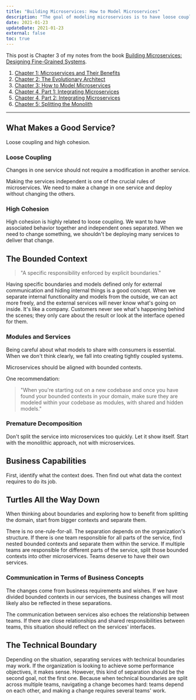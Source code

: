```yaml
---
title: "Building Microservices: How to Model Microservices"
description: "The goal of modeling microservices is to have loose coupling and high cohesion. Don't directly go with microservices. Start monolithic and evolve to microservice."
date: 2021-01-23
updateDate: 2021-01-23
external: false
toc: true
---
```


This post is Chapter 3 of my notes from the book [Building Microservices: Designing Fine-Grained Systems](https://samnewman.io/books/building_microservices/).

1. [Chapter 1: Microservices and Their Benefits](/books/microservices-and-their-benefits/)
2. [Chapter 2: The Evolutionary Architect](/books/the-evolutionary-architect/)
3. [Chapter 3: How to Model Microservices](/books/how-to-model-microservices/)
4. [Chapter 4, Part 1: Integrating Microservices](/books/integrating-microservices-part-1/)
5. [Chapter 4, Part 2: Integrating Microservices](/books/integrating-microservices-part-2/)
6. [Chapter 5: Splitting the Monolith](/books/splitting-the-monolith/)

---

## What Makes a Good Service?

Loose coupling and high cohesion.

### Loose Coupling

Changes in one service should not require a modification in another service.

Making the services independent is one of the crucial rules of microservices. We need to make a change in one service and deploy without changing the others.

### High Cohesion

High cohesion is highly related to loose coupling. We want to have associated behavior together and independent ones separated. When we need to change something, we shouldn't be deploying many services to deliver that change.

## The Bounded Context

> "A specific responsibility enforced by explicit boundaries."

Having specific boundaries and models defined only for external communication and hiding internal things is a good concept. When we separate internal functionality and models from the outside, we can act more freely, and the external services will never know what's going on inside. It's like a company. Customers never see what's happening behind the scenes; they only care about the result or look at the interface opened for them.

### Modules and Services

Being careful about what models to share with consumers is essential. When we don't think clearly, we fall into creating tightly coupled systems.

Microservices should be aligned with bounded contexts.

One recommendation:

> "When you're starting out on a new codebase and once you have found your bounded contexts in your domain, make sure they are modeled within your codebase as modules, with shared and hidden models."

### Premature Decomposition

Don't split the service into microservices too quickly. Let it show itself. Start with the monolithic approach, not with microservices.

## Business Capabilities

First, identify what the context does. Then find out what data the context requires to do its job.

## Turtles All the Way Down

When thinking about boundaries and exploring how to benefit from splitting the domain, start from bigger contexts and separate them.

There is no one-rule-for-all. The separation depends on the organization's structure. If there is one team responsible for all parts of the service, find nested bounded contexts and separate them within the service. If multiple teams are responsible for different parts of the service, split those bounded contexts into other microservices. Teams deserve to have their own services.

### Communication in Terms of Business Concepts

The changes come from business requirements and wishes. If we have divided bounded contexts in our services, the business changes will most likely also be reflected in these separations.

The communication between services also echoes the relationship between teams. If there are close relationships and shared responsibilities between teams, this situation should reflect on the services' interfaces.

## The Technical Boundary

Depending on the situation, separating services with technical boundaries may work. If the organization is looking to achieve some performance objectives, it makes sense. However, this kind of separation should be the second goal, not the first one. Because when technical boundaries are split across multiple teams, navigating a change becomes hard: teams depend on each other, and making a change requires several teams' work.
